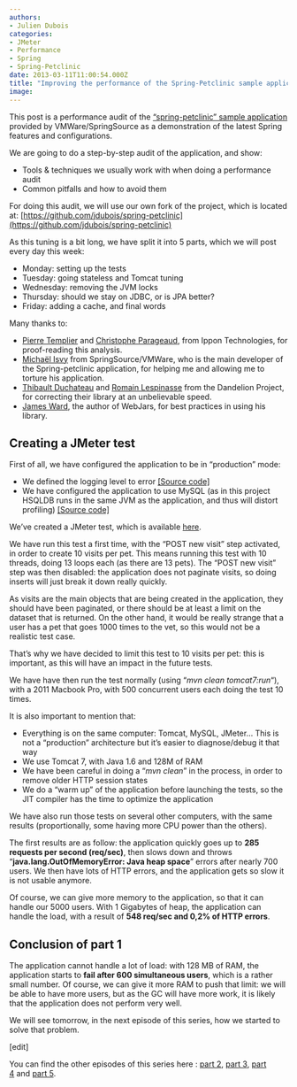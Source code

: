 ```yaml
---
authors:
- Julien Dubois
categories:
- JMeter
- Performance
- Spring
- Spring-Petclinic
date: 2013-03-11T11:00:54.000Z
title: "Improving the performance of the Spring-Petclinic sample application (part 1 of 5)"
image: 
---
```


This post is a performance audit of the [“spring-petclinic” sample application](https://github.com/SpringSource/spring-petclinic) provided by VMWare/SpringSource as a demonstration of the latest Spring features and configurations.

We are going to do a step-by-step audit of the application, and show:

- Tools & techniques we usually work with when doing a performance audit
- Common pitfalls and how to avoid them

For doing this audit, we will use our own fork of the project, which is located at: [https://github.com/jdubois/spring-petclinic](https://github.com/jdubois/spring-petclinic)

As this tuning is a bit long, we have split it into 5 parts, which we will post every day this week:

- Monday: setting up the tests
- Tuesday: going stateless and Tomcat tuning
- Wednesday: removing the JVM locks
- Thursday: should we stay on JDBC, or is JPA better?
- Friday: adding a cache, and final words

Many thanks to:

- [Pierre Templier](https://twitter.com/ptemplier) and [Christophe Parageaud](http://blog.ippon.fr/author/Christophe_PARAGEAUD/), from Ippon Technologies, for proof-reading this analysis.
- [Michaël Isvy](https://twitter.com/michaelisvy) from SpringSource/VMWare, who is the main developer of the Spring-petclinic application, for helping me and allowing me to torture his application.
- [Thibault Duchateau](https://twitter.com/tduchateau) and [Romain Lespinasse](https://twitter.com/rlespinasse) from the Dandelion Project, for correcting their library at an unbelievable speed.
- [James Ward](https://twitter.com/_JamesWard), the author of WebJars, for best practices in using his library.

## Creating a JMeter test

First of all, we have configured the application to be in “production” mode:

- We defined the logging level to error [[Source code]](https://github.com/jdubois/spring-petclinic/commit/2c9a37179d7abe3aa057fee200966a2412e4c2e8)
- We have configured the application to use MySQL (as in this project HSQLDB runs in the same JVM as the application, and thus will distort profiling) [[Source code]](https://github.com/jdubois/spring-petclinic/commit/58ce7d6d794c69696d23d62616221a4708d13455)

We’ve created a JMeter test, which is available [here](https://github.com/jdubois/spring-petclinic/commit/69e55e406db37a386ff8348a5a84343801169f85).

We have run this test a first time, with the “POST new visit” step activated, in order to create 10 visits per pet. This means running this test with 10 threads, doing 13 loops each (as there are 13 pets). The “POST new visit” step was then disabled: the application does not paginate visits, so doing inserts will just break it down really quickly.

As visits are the main objects that are being created in the application, they should have been paginated, or there should be at least a limit on the dataset that is returned. On the other hand, it would be really strange that a user has a pet that goes 1000 times to the vet, so this would not be a realistic test case.

That’s why we have decided to limit this test to 10 visits per pet: this is important, as this will have an impact in the future tests.

We have have then run the test normally (using “*mvn clean tomcat7:run*“), with a 2011 Macbook Pro, with 500 concurrent users each doing the test 10 times.

It is also important to mention that:

- Everything is on the same computer: Tomcat, MySQL, JMeter… This is not a “production” architecture but it’s easier to diagnose/debug it that way
- We use Tomcat 7, with Java 1.6 and 128M of RAM
- We have been careful in doing a “*mvn clean*” in the process, in order to remove older HTTP session states
- We do a “warm up” of the application before launching the tests, so the JIT compiler has the time to optimize the application

We have also run those tests on several other computers, with the same results (proportionally, some having more CPU power than the others).

The first results are as follow: the application quickly goes up to **285 requests per second (req/sec)**, then slows down and throws “**java.lang.OutOfMemoryError: Java heap space**” errors after nearly 700 users. We then have lots of HTTP errors, and the application gets so slow it is not usable anymore.

Of course, we can give more memory to the application, so that it can handle our 5000 users. With 1 Gigabytes of heap, the application can handle the load, with a result of **548 req/sec and 0,2% of HTTP errors**.

## Conclusion of part 1

The application cannot handle a lot of load: with 128 MB of RAM, the application starts to **fail after 600 simultaneous users**, which is a rather small number. Of course, we can give it more RAM to push that limit: we will be able to have more users, but as the GC will have more work, it is likely that the application does not perform very well.

We will see tomorrow, in the next episode of this series, how we started to solve that problem.

[edit]

You can find the other episodes of this series here : [part 2](http://blog.ippon.fr/?p=7500), [part 3](http://blog.ippon.fr/?p=7512), [part 4](http://blog.ippon.fr/?p=7520) and [part 5](http://blog.ippon.fr/?p=7527).
